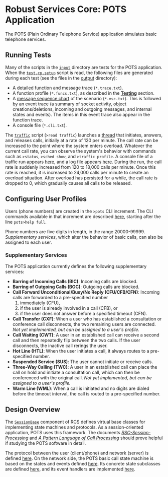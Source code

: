 # Robust Services Core: POTS Application

The POTS (Plain Ordinary Telephone Service) application simulates basic telephone
services.

## Running Tests

Many of the scripts in the [`input`](/input) directory are tests for the POTS application.
When the [`test.cp.setup`](/input/test.cp.setup.txt) script is read, the following files
are generated during each test (see the files in the [output](/docs/output) directory):

* A detailed function and message trace (`*.trace.txt`).
* A function profile (`*.funcs.txt`), as described in the [**Testing**](/README.md) section.
* A [message sequence chart](http://en.wikipedia.org/wiki/Message_sequence_chart) of the
scenario (`*.msc.txt`).  This is followed by an event trace (a summary of socket activity,
object creations/deletions, incoming and outgoing messages, and internal states and events).
The items in this event trace also appear in the function trace.
* A console file (`*.cli.txt`).

The [`traffic`](/input/traffic.txt) script (`>read traffic`) launches a
[thread](/an/PotsTrafficThread.h) that initiates, answers, and releases calls, initially
at a rate of 120 per minute.  The call rate can be increased to the point where the system
enters overload.  Whatever the current call rate, you can observe the system's behavior with
commands such as `>status`, `>sched show`, and `>traffic profile`.  A console file of a
traffic run appears [here](/docs/output/console170919-141122.txt), and a log file appears
[here](/docs/output/logs170919-141122.txt).  During the run, the call rate is suddenly
increased from 120 to 18,000 calls per minute.  Once this rate is reached, it is increased
to 24,000 calls per minute to create an overload situation.  After overload has persisted
for a while, the call rate is dropped to 0, which gradually causes all calls to be released.

## Configuring User Profiles

Users (phone numbers) are created in the `>pots` CLI increment.  The CLI commands
available in that increment are described [here](/docs/output/help.cli.txt),
starting after the line `pots>help full`.

Phone numbers are five digits in length, in the range 20000-99999.  *Supplementary services*,
which alter the behavior of basic calls, can also be assigned to each user.

### Supplementary Services
The POTS application currently defines the following supplementary services:
* **Barring of Incoming Calls (BIC)**: Incoming calls are blocked.
* **Barring of Outgoing Calls (BOC)**: Outgoing calls are blocked.
* **Call Forward Unconditional/Busy/No Reply (CFU/CFB/CFN)**: Incoming calls are
forwarded to a pre-specified number
  1. immediately (CFU),
  2. if the user is already involved in a call (CFB), or
  3. if the user does not answer before a specified timeout (CFN).
* **Call Transfer (CXF)**: When a user who has established a consultation or conference
call disconnects, the two remaining users are connected.  *Not yet implemented, but can
be assigned to a user's profile.*
* **Call Waiting (CWT)**: A user in an established call can receive a second call and
then repeatedly flip between the two calls.  If the user disconnects, the inactive
call rerings the user.
* **Hot Line (HTL)**: When the user initiates a call, it always routes to a pre-specified
number.
* **Suspended Service (SUS)**: The user cannot initiate or receive calls.
* **Three-Way Calling (TWC)**: A user in an established call can place the call on hold
and initiate a consultation call, which can then be conferenced with the original call.
*Not yet implemented, but can be assigned to a user's profile.*
* **Warm Line (WML)**: When a call is initiated and no digits are dialed before the timeout
interval, the call is routed to a pre-specified number.

## Design Overview
The [`SessionBase`](/sb) component of RCS defines virtual base classes for implementing state
machines and protocols.  As a session-oriented application, POTS uses this framework.  The
documents [*RSC-Session-Processing*](/docs/RSC-Session-Processing.pdf) and [*A Pattern Language
of Call Processing*](/docs/PLCP.pdf) should prove helpful if studying the POTS software in
detail.

The protocol between the user (client/phone) and network (server) is defined
[here](/pb/PotsProtocol.h).
On the network side, the POTS basic call state machine is based on the states and events defined
[here](/cb/BcSessions.h).  Its concrete state subclasses are defined [here](/sn/PotsSessions.h),
and its event handlers are implemented [here](/sn/PotsBcHandlers.cpp).
